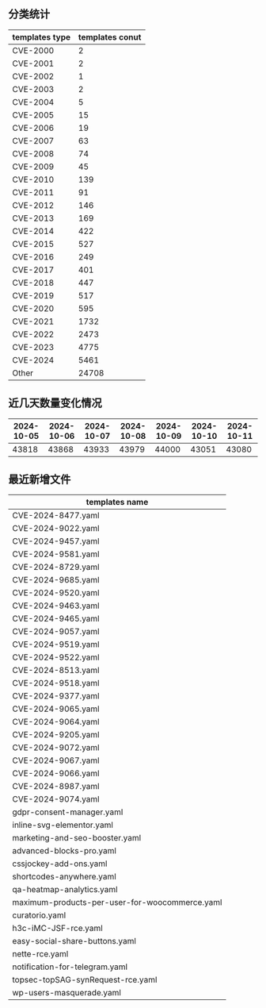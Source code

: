 ## 分类统计
| templates type | templates conut | 
| --- | --- |
| CVE-2000 | 2 |
| CVE-2001 | 2 |
| CVE-2002 | 1 |
| CVE-2003 | 2 |
| CVE-2004 | 5 |
| CVE-2005 | 15 |
| CVE-2006 | 19 |
| CVE-2007 | 63 |
| CVE-2008 | 74 |
| CVE-2009 | 45 |
| CVE-2010 | 139 |
| CVE-2011 | 91 |
| CVE-2012 | 146 |
| CVE-2013 | 169 |
| CVE-2014 | 422 |
| CVE-2015 | 527 |
| CVE-2016 | 249 |
| CVE-2017 | 401 |
| CVE-2018 | 447 |
| CVE-2019 | 517 |
| CVE-2020 | 595 |
| CVE-2021 | 1732 |
| CVE-2022 | 2473 |
| CVE-2023 | 4775 |
| CVE-2024 | 5461 |
| Other | 24708 |
## 近几天数量变化情况
|2024-10-05 | 2024-10-06 | 2024-10-07 | 2024-10-08 | 2024-10-09 | 2024-10-10 | 2024-10-11|
|--- | ------ | ------ | ------ | ------ | ------ | ---|
|43818 | 43868 | 43933 | 43979 | 44000 | 43051 | 43080|
## 最近新增文件
| templates name | 
| --- |
| CVE-2024-8477.yaml |
| CVE-2024-9022.yaml |
| CVE-2024-9457.yaml |
| CVE-2024-9581.yaml |
| CVE-2024-8729.yaml |
| CVE-2024-9685.yaml |
| CVE-2024-9520.yaml |
| CVE-2024-9463.yaml |
| CVE-2024-9465.yaml |
| CVE-2024-9057.yaml |
| CVE-2024-9519.yaml |
| CVE-2024-9522.yaml |
| CVE-2024-8513.yaml |
| CVE-2024-9518.yaml |
| CVE-2024-9377.yaml |
| CVE-2024-9065.yaml |
| CVE-2024-9064.yaml |
| CVE-2024-9205.yaml |
| CVE-2024-9072.yaml |
| CVE-2024-9067.yaml |
| CVE-2024-9066.yaml |
| CVE-2024-8987.yaml |
| CVE-2024-9074.yaml |
| gdpr-consent-manager.yaml |
| inline-svg-elementor.yaml |
| marketing-and-seo-booster.yaml |
| advanced-blocks-pro.yaml |
| cssjockey-add-ons.yaml |
| shortcodes-anywhere.yaml |
| qa-heatmap-analytics.yaml |
| maximum-products-per-user-for-woocommerce.yaml |
| curatorio.yaml |
| h3c-iMC-JSF-rce.yaml |
| easy-social-share-buttons.yaml |
| nette-rce.yaml |
| notification-for-telegram.yaml |
| topsec-topSAG-synRequest-rce.yaml |
| wp-users-masquerade.yaml |
